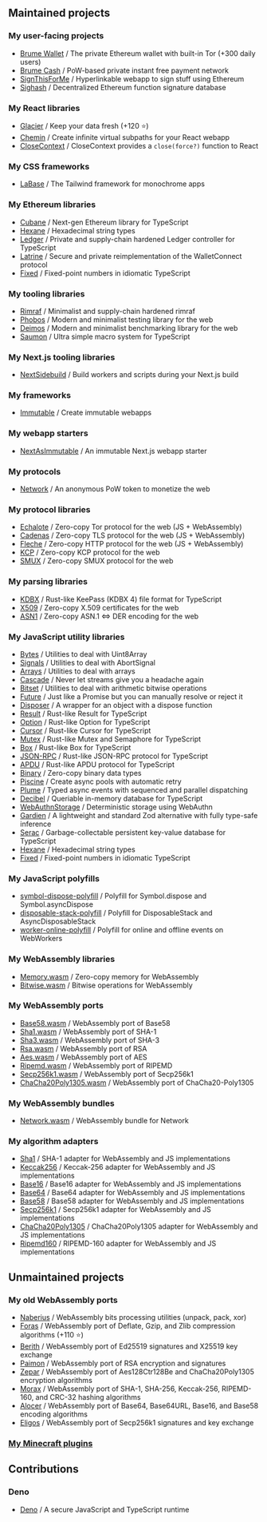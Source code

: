 ## Maintained projects

### My user-facing projects
- [Brume Wallet](https://github.com/brumeproject/wallet) / The private Ethereum wallet with built-in Tor (+300 daily users)
- [Brume Cash](https://github.com/brumeproject/cash) / PoW-based private instant free payment network
- [SignThisForMe](https://github.com/hazae41/signthisforme) / Hyperlinkable webapp to sign stuff using Ethereum
- [Sighash](https://github.com/stars/hazae41/lists/sighash) / Decentralized Ethereum function signature database

### My React libraries
- [Glacier](https://github.com/hazae41/glacier) / Keep your data fresh (+120 ⭐)
- [Chemin](https://github.com/hazae41/chemin) / Create infinite virtual subpaths for your React webapp
- [CloseContext](https://github.com/hazae41/react-close-context) / CloseContext provides a `close(force?)` function to React

### My CSS frameworks
- [LaBase](https://github.com/hazae41/labase) / The Tailwind framework for monochrome apps

### My Ethereum libraries
- [Cubane](https://github.com/hazae41/cubane) / Next-gen Ethereum library for TypeScript
- [Hexane](https://github.com/hazae41/hexane) / Hexadecimal string types
- [Ledger](https://github.com/hazae41/ledger) / Private and supply-chain hardened Ledger controller for TypeScript
- [Latrine](https://github.com/hazae41/latrine) / Secure and private reimplementation of the WalletConnect protocol
- [Fixed](https://github.com/hazae41/fixed) / Fixed-point numbers in idiomatic TypeScript

### My tooling libraries
- [Rimraf](https://github.com/hazae41/rimraf) / Minimalist and supply-chain hardened rimraf
- [Phobos](https://github.com/hazae41/phobos) / Modern and minimalist testing library for the web
- [Deimos](https://github.com/hazae41/deimos) / Modern and minimalist benchmarking library for the web
- [Saumon](https://github.com/hazae41/saumon) / Ultra simple macro system for TypeScript

### My Next.js tooling libraries
- [NextSidebuild](https://github.com/hazae41/next-sidebuild) / Build workers and scripts during your Next.js build

### My frameworks
- [Immutable](https://github.com/hazae41/immutable) / Create immutable webapps

### My webapp starters
- [NextAsImmutable](https://github.com/hazae41/next-as-immutable) / An immutable Next.js webapp starter

### My protocols
- [Network](https://github.com/stars/hazae41/lists/network) / An anonymous PoW token to monetize the web

### My protocol libraries
- [Echalote](https://github.com/hazae41/echalote) / Zero-copy Tor protocol for the web (JS + WebAssembly)
- [Cadenas](https://github.com/hazae41/cadenas) / Zero-copy TLS protocol for the web (JS + WebAssembly)
- [Fleche](https://github.com/hazae41/fleche) / Zero-copy HTTP protocol for the web (JS + WebAssembly)
- [KCP](https://github.com/hazae41/kcp) / Zero-copy KCP protocol for the web
- [SMUX](https://github.com/hazae41/smux) / Zero-copy SMUX protocol for the web

### My parsing libraries
- [KDBX](https://github.com/hazae41/kdbx) / Rust-like KeePass (KDBX 4) file format for TypeScript
- [X509](https://github.com/hazae41/x509) / Zero-copy X.509 certificates for the web
- [ASN1](https://github.com/hazae41/asn1) / Zero-copy ASN.1 <=> DER encoding for the web

### My JavaScript utility libraries
- [Bytes](https://github.com/hazae41/bytes) / Utilities to deal with Uint8Array
- [Signals](https://github.com/hazae41/signals) / Utilities to deal with AbortSignal
- [Arrays](https://github.com/hazae41/arrays) / Utilities to deal with arrays
- [Cascade](https://github.com/hazae41/cascade) / Never let streams give you a headache again
- [Bitset](https://github.com/hazae41/bitset) / Utilities to deal with arithmetic bitwise operations
- [Future](https://github.com/hazae41/future) / Just like a Promise but you can manually resolve or reject it
- [Disposer](https://github.com/hazae41/disposer) / A wrapper for an object with a dispose function
- [Result](https://github.com/hazae41/result) / Rust-like Result for TypeScript
- [Option](https://github.com/hazae41/option) / Rust-like Option for TypeScript
- [Cursor](https://github.com/hazae41/cursor) / Rust-like Cursor for TypeScript
- [Mutex](https://github.com/hazae41/mutex) / Rust-like Mutex and Semaphore for TypeScript
- [Box](https://github.com/hazae41/box) / Rust-like Box for TypeScript
- [JSON-RPC](https://github.com/hazae41/jsonrpc) / Rust-like JSON-RPC protocol for TypeScript
- [APDU](https://github.com/hazae41/apdu) / Rust-like APDU protocol for TypeScript
- [Binary](https://github.com/hazae41/binary) / Zero-copy binary data types 
- [Piscine](https://github.com/hazae41/piscine) / Create async pools with automatic retry
- [Plume](https://github.com/hazae41/plume) / Typed async events with sequenced and parallel dispatching
- [Decibel](https://github.com/hazae41/decibel) / Queriable in-memory database for TypeScript
- [WebAuthnStorage](https://github.com/hazae41/webauthnstorage) / Deterministic storage using WebAuthn
- [Gardien](https://github.com/hazae41/gardien) / A lightweight and standard Zod alternative with fully type-safe inference
- [Serac](https://github.com/hazae41/serac) / Garbage-collectable persistent key-value database for TypeScript
- [Hexane](https://github.com/hazae41/hexane) / Hexadecimal string types
- [Fixed](https://github.com/hazae41/fixed) / Fixed-point numbers in idiomatic TypeScript

### My JavaScript polyfills
- [symbol-dispose-polyfill](https://github.com/hazae41/symbol-dispose-polyfill) / Polyfill for Symbol.dispose and Symbol.asyncDispose
- [disposable-stack-polyfill](https://github.com/hazae41/disposable-stack-polyfill) / Polyfill for DisposableStack and AsyncDisposableStack
- [worker-online-polyfill](https://github.com/hazae41/worker-online-polyfill) / Polyfill for online and offline events on WebWorkers

### My WebAssembly libraries
- [Memory.wasm](https://github.com/hazae41/memory.wasm) / Zero-copy memory for WebAssembly
- [Bitwise.wasm](https://github.com/hazae41/bitwise.wasm) / Bitwise operations for WebAssembly

### My WebAssembly ports
- [Base58.wasm](https://github.com/hazae41/base58.wasm) / WebAssembly port of Base58
- [Sha1.wasm](https://github.com/hazae41/sha1.wasm) / WebAssembly port of SHA-1
- [Sha3.wasm](https://github.com/hazae41/sha3.wasm) / WebAssembly port of SHA-3
- [Rsa.wasm](https://github.com/hazae41/aes.wasm) / WebAssembly port of RSA
- [Aes.wasm](https://github.com/hazae41/aes.wasm) / WebAssembly port of AES
- [Ripemd.wasm](https://github.com/hazae41/ripemd.wasm) / WebAssembly port of RIPEMD
- [Secp256k1.wasm](https://github.com/hazae41/secp256k1.wasm) / WebAssembly port of Secp256k1
- [ChaCha20Poly1305.wasm](https://github.com/hazae41/chacha20poly1305.wasm) / WebAssembly port of ChaCha20-Poly1305

### My WebAssembly bundles
- [Network.wasm](https://github.com/hazae41/network.wasm) / WebAssembly bundle for Network

### My algorithm adapters 
- [Sha1](https://github.com/hazae41/sha1) / SHA-1 adapter for WebAssembly and JS implementations 
- [Keccak256](https://github.com/hazae41/keccak256) / Keccak-256 adapter for WebAssembly and JS implementations 
- [Base16](https://github.com/hazae41/base16) / Base16 adapter for WebAssembly and JS implementations
- [Base64](https://github.com/hazae41/base64) / Base64 adapter for WebAssembly and JS implementations
- [Base58](https://github.com/hazae41/base58) / Base58 adapter for WebAssembly and JS implementations
- [Secp256k1](https://github.com/hazae41/secp256k1) / Secp256k1 adapter for WebAssembly and JS implementations
- [ChaCha20Poly1305](https://github.com/hazae41/chacha20poly1305) / ChaCha20Poly1305 adapter for WebAssembly and JS implementations
- [Ripemd160](https://github.com/hazae41/ripemd160) / RIPEMD-160 adapter for WebAssembly and JS implementations

## Unmaintained projects

### My old WebAssembly ports
- [Naberius](https://github.com/hazae41/naberius) / WebAssembly bits processing utilities (unpack, pack, xor) 
- [Foras](https://github.com/hazae41/foras) / WebAssembly port of Deflate, Gzip, and Zlib compression algorithms (+110 ⭐) 
- [Berith](https://github.com/hazae41/berith) / WebAssembly port of Ed25519 signatures and X25519 key exchange 
- [Paimon](https://github.com/hazae41/paimon) / WebAssembly port of RSA encryption and signatures 
- [Zepar](https://github.com/hazae41/zepar) / WebAssembly port of Aes128Ctr128Be and ChaCha20Poly1305 encryption algorithms 
- [Morax](https://github.com/hazae41/morax) / WebAssembly port of SHA-1, SHA-256, Keccak-256, RIPEMD-160, and CRC-32 hashing algorithms 
- [Alocer](https://github.com/hazae41/alocer) / WebAssembly port of Base64, Base64URL, Base16, and Base58 encoding algorithms 
- [Eligos](https://github.com/hazae41/eligos) / WebAssembly port of Secp256k1 signatures and key exchange

### [My Minecraft plugins](https://github.com/hazae41?tab=repositories&q=mc-) 

## Contributions

### Deno
- [Deno](https://github.com/denoland/deno) / A secure JavaScript and TypeScript runtime
